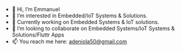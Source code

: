 - 👋 Hi, I’m Emmanuel
- 👀 I’m interested in Embedded/IoT Systems & Solutions.
- 🌱 Currently working on Embedded Systems & IoT solutions.
- 💞️ I’m looking to collaborate on Embedded Systems/IoT Systems & Solutions/Fluttr Apps
- 📫 You reach me here: adeniola50@gmail.com

<!---
Adedev20/Adedev20 is a ✨ special ✨ repository because its `README.md` (this file) appears on your GitHub profile.
You can click the Preview link to take a look at your changes.
--->
